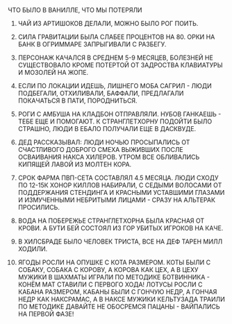 ЧТО БЫЛО В ВАНИЛЛЕ, ЧТО МЫ ПОТЕРЯЛИ  
  
1. ЧАЙ ИЗ АРТИШОКОВ ДЕЛАЛИ, МОЖНО БЫЛО РОГ ПОИТЬ.  
  
2. СИЛА ГРАВИТАЦИИ БЫЛА СЛАБЕЕ ПРОЦЕНТОВ НА 80. ОРКИ НА БАНК В ОГРИММАРЕ ЗАПРЫГИВАЛИ С РАЗБЕГУ.  
  
3. ПЕРСОНАЖ КАЧАЛСЯ В СРЕДНЕМ 5-9 МЕСЯЦЕВ, БОЛЕЗНЕЙ НЕ СУЩЕСТВОВАЛО КРОМЕ ПОТЕРТОЙ ОТ ЗАДРОСТВА КЛАВИАТУРЫ И МОЗОЛЕЙ НА ЖОПЕ.  
  
4. ЕСЛИ ПО ЛОКАЦИИ ИДЕШЬ, ЛИШНЕГО МОБА САГРИЛ - ЛЮДИ ПОДБЕГАЛИ, ОТХИЛИВАЛИ, БАФФАЛИ, ПРЕДЛАГАЛИ ПОКАЧАТЬСЯ В ПАТИ, ПОРОДНИТЬСЯ.  
  
5. РОГИ С АМБУША НА КЛАДБОН ОТПРАВЛЯЛИ. НУБОВ ГАНКАЕШЬ - ТЕБЕ ЕЩЕ И ПОМОГАЮТ. К СТРАНГЛЕТХОРНУ ПОДОЙТИ БЫЛО СТРАШНО, ЛЮДИ В ЕБАЛО ПОЛУЧАЛИ ЕЩЕ В ДАСКВУДЕ.  
  
6. ДЕД РАССКАЗЫВАЛ: ЛЮДИ НОЧЬЮ ПРОСЫПАЛИСЬ ОТ СЧАСТЛИВОГО ДОБРОГО СМЕХА ВЫЖИВШИХ ПОСЛЕ ОСВАИВАНИЯ НАКСА ХИЛЕРОВ. УТРОМ ВСЕ ОБЛИВАЛИСЬ КИПЯЩЕЙ ЛАВОЙ ИЗ МОЛТЕН КОРА.  
  
7. СРОК ФАРМА ПВП-СЕТА СОСТАВЛЯЛ 4.5 МЕСЯЦА. ЛЮДИ СХОДУ ПО 12-15К ХОНОР КИЛЛОВ НАБИРАЛИ, С СЕДЫМИ ВОЛОСАМИ ОТ ПОДДЕРЖАНИЯ СТЕНДИНГА И КРАСНЫМИ УСТАВШИМИ ГЛАЗАМИ И ИЗМУЧЕННЫМИ НЕБРИТЫМИ ЛИЦАМИ - СРАЗУ НА АЛЬТЕРАК ПРОСИЛИСЬ.  
  
8. ВОДА НА ПОБЕРЕЖЬЕ СТРАНГЛЕТХОРНА БЫЛА КРАСНАЯ ОТ КРОВИ. А БУТИ БЕЙ СОСТОЯЛ ИЗ ГОР УБИТЫХ ИГРОКОВ НА КАЧЕ.  
  
9. В ХИЛСБРАДЕ БЫЛО ЧЕЛОВЕК ТРИСТА, ВСЕ НА ДЕФ ТАРЕН МИЛЛ ХОДИЛИ.  
  
10. ЯГОДЫ РОСЛИ НА ОПУШКЕ С КОТА РАЗМЕРОМ. КОТЫ БЫЛИ С СОБАКУ, СОБАКА С КОРОВУ, А КОРОВА КАК ЦЕХ, А В ЦЕХУ МУЖИКИ В ШАХМАТЫ ИГРАЛИ ПО МЕТОДИКЕ БОТВИННИКА - КОНЁМ МАТ СТАВИЛИ С ПЕРВОГО ХОДА! ЛОТУСЫ РОСЛИ С КАБАНА РАЗМЕРОМ, КАБАНЫ БЫЛИ С ГОНЧУЮ НЕДР, А ГОНЧАЯ НЕДР КАК НАКСРАМАС, А В НАКСЕ МУЖИКИ КЕЛЬТУЗАДА ТРАИЛИ ПО МЕТОДИКЕ ДАВАЙТЕ НЕ ОБОСРЕМСЯ ПАЦАНЫ - ВАЙПАЛИСЬ НА ПЕРВОЙ ФАЗЕ!